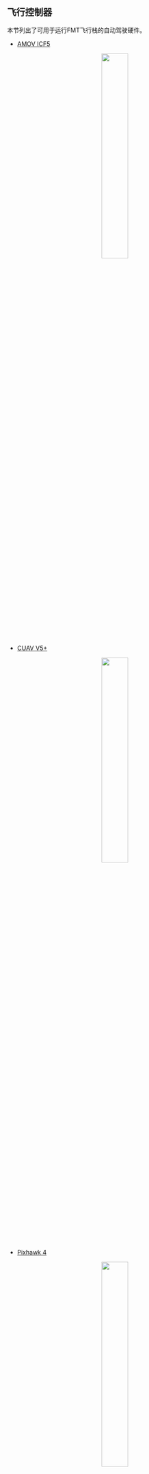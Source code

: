 ## 飞行控制器

本节列出了可用于运行FMT飞行栈的自动驾驶硬件。


- [AMOV ICF5](https://github.com/Firmament-Autopilot/FMT-Firmware/blob/master/target/amov/icf5/README.md)

<p align="center">
	<img src="https://img.alicdn.com/imgextra/i1/135449951/O1CN01CvrvTD2NNc4K3EhjM_!!135449951.jpg" width="35%">
</p>

- [CUAV V5+](https://github.com/Firmament-Autopilot/FMT-Firmware/blob/master/target/cuav/v5_plus/README.md)

<p align="center">
	<img src="https://ts1.cn.mm.bing.net/th/id/R-C.0c4db9f7ec536948d5704788f415298b?rik=BAVgwHp04DEcKA&riu=http%3a%2f%2fdoc.cuav.net%2fflight-controller%2fv5-autopilot%2fassets%2fflight-controller%2fv5-autopilot%2fv5-autopilot.jpg&ehk=GIZiwHBr9ioGEkpfhQvGIR7yFWMXNWecdOXP4G6VdXw%3d&risl=&pid=ImgRaw&r=0" width="35%">
</p>

- [Pixhawk 4](https://github.com/Firmament-Autopilot/FMT-Firmware/blob/master/target/pixhawk/fmu-v5/README.md)

<p align="center">
	<img src="figures/pixhawk4.jpg" width="35%">
</p>

- [Pixhawk 2.4.6](https://github.com/Firmament-Autopilot/FMT-Firmware/blob/master/target/pixhawk/fmu-v2/README.md)

<p align="center">
	<img src="figures/pixhawk246.jpg" width="35%">
</p>

- [Cube Orange](https://github.com/Firmament-Autopilot/FMT-Firmware/blob/master/target/cubepilot/cubeorange/README.md)

<p align="center">
	<img src="https://a2zrc.com/wp-content/uploads/2021/05/Flight_Controller_Cube_Orange_with_ADS-B_IN.jpg" width="35%">
</p>
